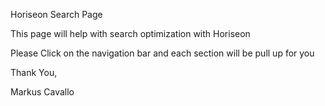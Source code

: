 Horiseon Search Page

This page will help with search optimization with Horiseon

Please Click on the navigation bar and each section will be pull up for you

Thank You,

Markus Cavallo
